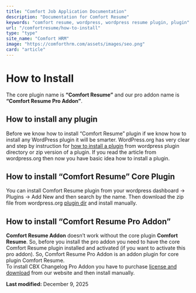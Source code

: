 ```yaml
---
title: "Comfort Job Application Documentation"
description: "Documentation for Comfort Resume"
keywords: "comfort resume, wordpress, wordpress resume plugin, plugin"
url: "/comfortresume/how-to-install"
type: "type"
site_name: "Comfort HRM"
image: "https://comforthrm.com/assets/images/seo.png"
card: "article"
---
```

# How to Install

The core plugin name is **“Comfort Resume”** and our pro addon name is **“Comfort Resume Pro Addon”**.

## How to install any plugin

Before we know how to install “Comfort Resume” plugin if we know how to install any WordPress plugin it will be smarter. WordPress.org has very clear and step by instruction for [how to install a plugin](https://wordpress.org/documentation/article/manage-plugins/#installing-plugins-1) from wordpress plugin directory or zip version of a plugin. If you read the article from wordpress.org then now you have basic idea how to install a plugin.

## How to install “Comfort Resume” Core Plugin

You can install Comfort Resume plugin from your wordpress dashboard -> Plugins -> Add New and then search by the name. Then download the zip file from wordpress.org [plugin dir](https://wordpress.org/plugins/comfortresume/) and install manually.

## How to install “Comfort Resume Pro Addon”

**Comfort Resume Addon** doesn’t work without the core plugin **Comfort Resume**. So, before you install the pro addon you need to have the core Comfort Resume plugin installed and activated (if you want to activate this pro addon). So, Comfort Resume Pro Addon is an addon plugin for core plugin Comfort Resume.  
To install CBX Changelog Pro Addon you have to purchase [license and download](https://codeboxr.com/product/cbx-changelog-for-wordpress/#downloadarea) from our website and then install manually.

**Last modified:** December 9, 2025